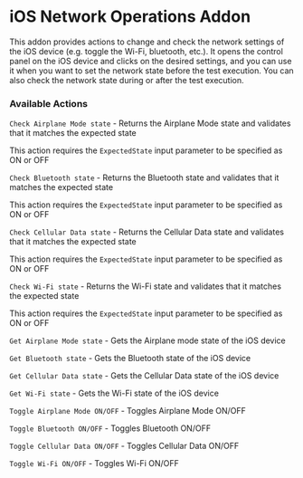 # iOS Network Operations Addon

This addon provides actions to change and check the network settings of the iOS device \(e.g. toggle the Wi-Fi, bluetooth, etc.\). It opens the control panel on the iOS device and clicks on the desired settings, and you can use it when you want to set the network state before the test execution. You can also check the network state during or after the test execution.

### Available Actions

`Check Airplane Mode state` - Returns the Airplane Mode state and validates that it matches the expected state

This action requires the `ExpectedState` input parameter to be specified as ON or OFF 

`Check Bluetooth state` - Returns the Bluetooth state and validates that it matches the expected state

This action requires the `ExpectedState` input parameter to be specified as ON or OFF 

`Check Cellular Data state` - Returns the Cellular Data state and validates that it matches the expected state

This action requires the `ExpectedState` input parameter to be specified as ON or OFF 

`Check Wi-Fi state` - Returns the Wi-Fi state and validates that it matches the expected state

This action requires the `ExpectedState` input parameter to be specified as ON or OFF 

`Get Airplane Mode state` - Gets the Airplane mode state of the iOS device

`Get Bluetooth state` - Gets the Bluetooth state of the iOS device

`Get Cellular Data state` - Gets the Cellular Data state of the iOS device

`Get Wi-Fi state` - Gets the Wi-Fi state of the iOS device

`Toggle Airplane Mode ON/OFF` - Toggles Airplane Mode ON/OFF

`Toggle Bluetooth ON/OFF` - Toggles Bluetooth ON/OFF

`Toggle Cellular Data ON/OFF` - Toggles Cellular Data ON/OFF

`Toggle Wi-Fi ON/OFF` - Toggles Wi-Fi ON/OFF

